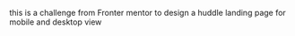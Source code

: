 this is a challenge from Fronter mentor to design a huddle landing page for mobile and desktop view 